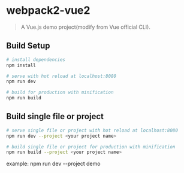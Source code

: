 # webpack2-vue2

> A Vue.js demo project(modify from Vue official CLI).

## Build Setup

``` bash
# install dependencies
npm install

# serve with hot reload at localhost:8080
npm run dev

# build for production with minification
npm run build
```

## Build single file or project

``` bash
# serve single file or project with hot reload at localhost:8080
npm run dev --project <your project name>

# build single file or project for production with minification
npm run build --project <your project name>
```
example: npm run dev --project demo

